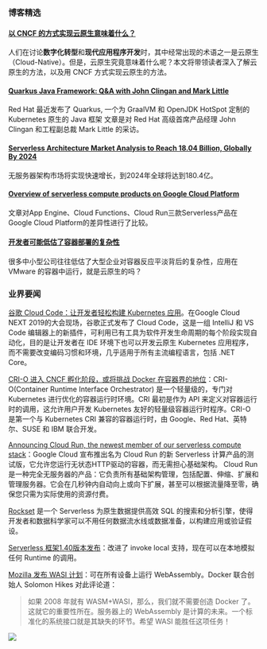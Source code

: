 ### 博客精选

#### [以 CNCF 的方式实现云原生意味着什么？](https://www.infoq.cn/article/YLC*o3eK76aj7zjSEvwY)

人们在讨论**数字化转型**和**现代应用程序开发**时，其中经常出现的术语之一是云原生（Cloud-Native）。但是，云原生究竟意味着什么呢？本文将带领读者深入了解云原生的方法，以及用 CNCF 方式实现云原生的方法。

#### [Quarkus Java Framework: Q&A with John Clingan and Mark Little](https://www.infoq.com/news/2019/04/redhat-quarkus-qa)

Red Hat 最近发布了 Quarkus, 一个为 GraalVM 和 OpenJDK HotSpot 定制的 Kubernetes 原生的 Java 框架 文章是对 Red Hat 高级首席产品经理 John Clingan 和工程副总裁 Mark Little 的采访。

#### [Serverless Architecture Market Analysis to Reach 18.04 Billion, Globally By 2024](http://industrynewscenter.com/14941/serverless-architecture-market-analysis-to-reach-18-04-billion-globally-by-2024/)

无服务器架构市场将实现快速增长，到2024年全球将达到180.4亿。

#### [Overview of serverless compute products on Google Cloud Platform](https://medium.com/google-cloud/overview-of-serverless-compute-products-on-google-cloud-platform-f4aa47a14ecb)

文章对App Engine、Cloud Functions、Cloud Run三款Serverless产品在Google Cloud Platform的差异性进行了比较。

#### [开发者可能低估了容器部署的复杂性](https://www.infoq.cn/article/F2-E4eMP1VyjlGicsXmI)

很多中小型公司往往低估了大型企业对容器反应平淡背后的复杂性，应用在 VMware 的容器中运行，就是云原生的吗？

### 业界要闻

[谷歌 Cloud Code：让开发者轻松构建 Kubernetes 应用](https://www.infoq.cn/article/e8bqYSghNl-rXRAbNdPg)。在Google Cloud NEXT 2019的大会现场，谷歌正式发布了 Cloud Code，这是一组 IntelliJ 和 VS Code 编辑器上的新插件，可利用已有工具为软件开发生命周期的每个阶段实现自动化，目的是让开发者在 IDE 环境下也可以开发云原生 Kubernetes 应用程序，而不需要改变编码习惯和环境，几乎适用于所有主流编程语言，包括 .NET Core。

[CRI-O 进入 CNCF 孵化阶段，或将挑战 Docker 在容器界的地位](https://www.infoq.cn/article/ewdNjHzM7owpSXCS-9vz)：CRI-O(Container Runtime Interface Orchestrator) 是一个轻量级的，专门对 Kubernetes 进行优化的容器运行时环境。CRI 最初是作为 API 来定义对容器运行时的调用，这允许用户开发 Kubernetes 友好的轻量级容器运行时程序。CRI-O 是第一个与 Kubernetes CRI 兼容的容器运行时，由 Google、Red Hat、英特尔、SUSE 和 IBM 联合开发。

[Announcing Cloud Run, the newest member of our serverless compute stack](https://cloud.google.com/blog/products/serverless/announcing-cloud-run-the-newest-member-of-our-serverless-compute-stack)：Google Cloud 宣布推出名为 Cloud Run 的新 Serverless 计算产品的测试版，它允许您运行无状态HTTP驱动的容器，而无需担心基础架构。 Cloud Run 是一种完全无服务器的产品：它负责所有基础架构管理，包括配置、伸缩、扩展和管理服务器。它会在几秒钟内自动向上或向下扩展，甚至可以根据流量降至零，确保您只需为实际使用的资源付费。

[Rockset](https://rockset.com/) 是一个 Serverless 为原生数据提供高效 SQL 的搜索和分析引擎，使得开发者和数据科学家可以不用任何数据流水线或数据准备，以构建应用或验证假设。

[Serverless 框架1.40版本发布](https://serverless.com/blog/framework-release-v140/)：改进了 invoke local 支持，现在可以在本地模拟任何 Runtime 的调用。

[Mozilla 发布 WASI 计划](https://www.infoq.cn/article/rkCUSWctOM5wC5*KOwAC)：可在所有设备上运行 WebAssembly。Docker 联合创始人 Solomon Hikes 对此评论道：

> 如果 2008 年就有 WASM+WASI，那么，我们就不需要创造 Docker 了。这就它的重要性所在。服务器上的 WebAssembly 是计算的未来。一个标准化的系统接口就是其缺失的环节。希望 WASI 能胜任这项任务！

![](https://ws3.sinaimg.cn/large/006tNc79ly1g23gz9m921j30u014qjum.jpg)